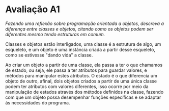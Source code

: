 # Avaliação A1

*Fazendo uma reflexão sobre programação orientada a objetos, descreva a diferença entre classes e objetos, citando como os objetos podem ser diferentes mesmo tendo estruturas em comum.*

Classes e objetos estão interligados, uma classe é a estrutura de algo, um esqueleto, e um objeto é uma instância criada a partir desse esqueleto, como se estivesse "dando vida" a classe.

Ao criar um objeto a partir de uma classe, ela passa a ter o que chamamos de estado, ou seja, ele passa a ter atributos para guardar valores, e métodos para manipular estes atributos. O estado é o que diferencia um objeto de outro, afinal, dois objetos criados a partir de uma única classe podem ter atributos com valores diferentes, isso ocorre por meio da manipulação de estados através dos métodos definidos na classe, fazendo com que um objeto possa desempenhar funções específicas e se adaptar às necessidades do programa.